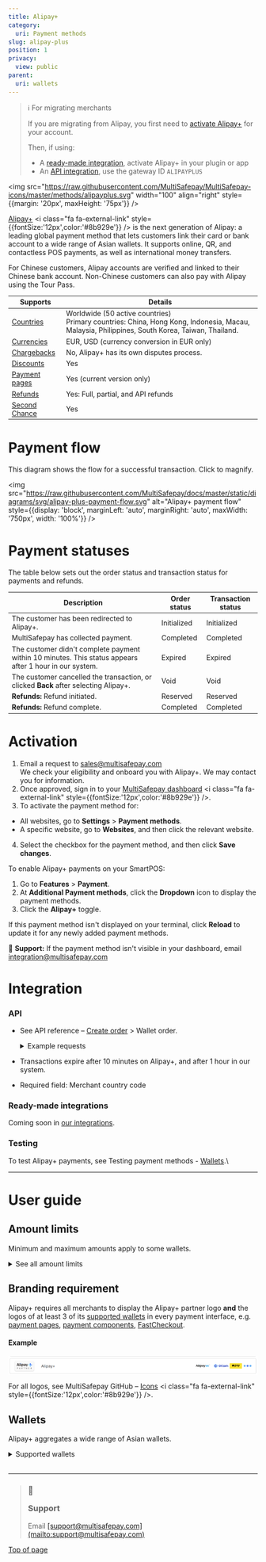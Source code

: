 ```yaml
---
title: Alipay+
category:
  uri: Payment methods
slug: alipay-plus
position: 1
privacy:
  view: public
parent:
  uri: wallets
---
```

> ℹ️ For migrating merchants
>
> If you are migrating from Alipay, you first need to [activate Alipay+](/docs/alipay-plus#activation) for your account.
>
> Then, if using:
>
> * A [ready-made integration](/docs/our-integrations/), activate Alipay+ in your plugin or app
> * An [API integration](/docs/api-integration), use the gateway ID `ALIPAYPLUS`

<img src="https://raw.githubusercontent.com/MultiSafepay/MultiSafepay-icons/master/methods/alipayplus.svg" width="100" align="right" style={{margin: '20px', maxHeight: '75px'}} />

<a href="https://www.alipayplus.com/" target="_blank">Alipay+</a> <i class="fa fa-external-link" style={{fontSize:'12px',color:'#8b929e'}} /> is the next generation of Alipay: a leading global payment method that lets customers link their card or bank account to a wide range of Asian wallets. It supports online, QR, and contactless <Glossary>POS</Glossary> payments, as well as international money transfers.

For Chinese customers, Alipay accounts are verified and linked to their Chinese bank account. Non-Chinese customers can also pay with Alipay using the Tour Pass.

| Supports                                                      | Details                                                                                                                                             |
| ------------------------------------------------------------- | --------------------------------------------------------------------------------------------------------------------------------------------------- |
| [Countries](/docs/payment-methods#payment-methods-by-country) | Worldwide (50 active countries) <br /> Primary countries: China, Hong Kong, Indonesia, Macau, Malaysia, Philippines, South Korea, Taiwan, Thailand. |
| [Currencies](/docs/currencies/)                               | EUR, USD (currency conversion in EUR only)                                                                                                          |
| [Chargebacks](/docs/chargebacks/)                             | No, Alipay+ has its own disputes process.                                                                                                           |
| [Discounts](/docs/discounts/)                                 | Yes                                                                                                                                                 |
| [Payment pages](/docs/payment-pages/)                         | Yes (current version only)                                                                                                                          |
| [Refunds](/docs/refund-payments/)                             | Yes: Full, partial, and API refunds                                                                                                                 |
| [Second Chance](/docs/second-chance/)                         | Yes                                                                                                                                                 |

# Payment flow

This diagram shows the flow for a successful transaction. Click to magnify.

<img src="https://raw.githubusercontent.com/MultiSafepay/docs/master/static/diagrams/svg/alipay-plus-payment-flow.svg" alt="Alipay+ payment flow" style={{display: 'block', marginLeft: 'auto', marginRight: 'auto', maxWidth: '750px', width: '100%'}} />

# Payment statuses

The table below sets out the <Glossary>order status</Glossary> and <Glossary>transaction status</Glossary> for payments and refunds.

| Description                                                                                             | Order status | Transaction status |
| ------------------------------------------------------------------------------------------------------- | ------------ | ------------------ |
| The customer has been redirected to Alipay+.                                                            | Initialized  | Initialized        |
| MultiSafepay has collected payment.                                                                     | Completed    | Completed          |
| The customer didn't complete payment within 10 minutes. This status appears after 1 hour in our system. | Expired      | Expired            |
| The customer cancelled the transaction, or clicked **Back** after selecting Alipay+.                    | Void         | Void               |
| **Refunds:** Refund initiated.                                                                          | Reserved     | Reserved           |
| **Refunds:** Refund complete.                                                                           | Completed    | Completed          |

# Activation

1. Email a request to [sales@multisafepay.com](mailto:sales@multisafepay.com)\
   We check your eligibility and onboard you with Alipay+. We may contact you for information.
2. Once approved, sign in to your <a href="https://merchant.multisafepay.com" target="_blank">MultiSafepay dashboard</a> <i class="fa fa-external-link" style={{fontSize:'12px',color:'#8b929e'}} />.
3. To activate the payment method for:

* All websites, go to **Settings** > **Payment methods**.
* A specific website, go to **Websites**, and then click the relevant website.

4. Select the checkbox for the payment method, and then click **Save changes**.

To enable Alipay+ payments on your SmartPOS:

1. Go to **Features** > **Payment**.
2. At **Additional Payment methods**, click the **Dropdown** icon to display the payment methods.
3. Click the **Alipay+** toggle.

If this payment method isn't displayed on your terminal, click **Reload** to update it for any newly added payment methods.

💬  **Support:** If the payment method isn't visible in your dashboard, email [integration@multisafepay.com](mailto:integration@multisafepay.com)

# Integration

### API

* See API reference – [Create order](/reference/createorder/) > Wallet order.

  <details id="example-requests">
    <summary>Example requests</summary>

    <br />

    For example requests, on the [Create order](/reference/createorder/) page, in the black sandbox, see **Examples** > **Alipay(+) direct/redirect**.\
    Set `gateway` to `ALIPAYPLUS`, and `type` to `direct` or `redirect`.

    <div style={{textAlign: 'center'}}>
      <img src="https://raw.githubusercontent.com/MultiSafepay/docs/refs/heads/master/static/gifs/sandbox-test.gif" alt="MultiSafepay Sandbox Test Process GIF" style={{width: '40%', height: 'auto'}} />
    </div>
  </details>

* Transactions expire after 10 minutes on Alipay+, and after 1 hour in our system.

* Required field: Merchant country code

### Ready-made integrations

Coming soon in [our integrations](/docs/our-integrations/).

### Testing

To test Alipay+ payments, see Testing payment methods - [Wallets](/docs/testing#wallets).\ <br />

***

# User guide

## Amount limits

Minimum and maximum amounts apply to some wallets.

<details id="amount-limits">
  <summary>See all amount limits</summary>

  <br />

  | Wallet    | Currency                | Minimum | Maximum       |
  | --------- | ----------------------- | ------- | ------------- |
  | AlipayHK  | Hong Kong dollar (HKD)  | 0.10    | HKD 9,999,999 |
  | Dana      | Indonesian rupiah (IDR) | 300     | 20,000,000    |
  | GCash     | Philippine peso (PHP)   | 1       | PHP 100,000   |
  | KakaoPay  | South Korean won (KRW)  | 50      | 2,000,000     |
  | TnGD      | Malaysian ringgit (MYR) | 0.10    | 9,999,999     |
  | TrueMoney | Thai baht (THB)         | 1       | -             |
</details>

## Branding requirement

Alipay+ requires all merchants to display the Alipay+ partner logo **and** the logos of at least 3 of its [supported wallets](#wallets) in every payment interface, e.g. [payment pages](/docs/payment-pages/), [payment components](/docs/payment-components/), [FastCheckout](/docs/fastcheckout/).

#### Example

<img src="https://raw.githubusercontent.com/MultiSafepay/docs/master/static/img/Alipay+Logos.png" align="center" />

For all logos, see MultiSafepay GitHub – <a href="https://github.com/MultiSafepay/MultiSafepay-icons" target="_blank">Icons</a> <i class="fa fa-external-link" style={{fontSize:'12px',color:'#8b929e'}} />.

## Wallets

Alipay+ aggregates a wide range of Asian wallets.

<details id="supported-wallets">
  <summary>Supported wallets</summary>

  <br />

  * Alipay China and AlipayHK
  * Boost
  * BPI
  * Dana
  * Ezlink
  * KakaoPay
  * RLP
  * Touch 'n Go
  * Truemoney GCash
</details>

<br />

***

<blockquote class="callout callout_info">
  <h3 class="callout-heading false">
    <span class="callout-icon">💬</span>
    <p>Support</p>
  </h3>

  <p>Email <a href="mailto:support@multisafepay.com">[support@multisafepay.com](mailto:support@multisafepay.com)</a></p>
</blockquote>

[Top of page](#)
